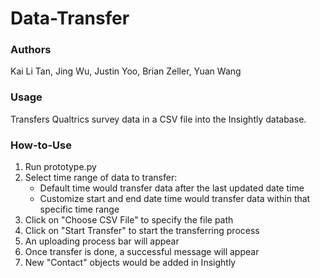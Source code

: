 # Data-Transfer

### Authors
Kai Li Tan, Jing Wu, Justin Yoo, Brian Zeller, Yuan Wang

### Usage
Transfers Qualtrics survey data in a CSV file into the Insightly database.

### How-to-Use
1. Run prototype.py 
2. Select time range of data to transfer: 
    - Default time would transfer data after the last updated date time
    - Customize start and end date time would transfer data within that specific time range
3. Click on "Choose CSV File" to specify the file path
4. Click on "Start Transfer" to start the transferring process
5. An uploading process bar will appear
6. Once transfer is done, a successful message will appear
7. New "Contact" objects would be added in Insightly
